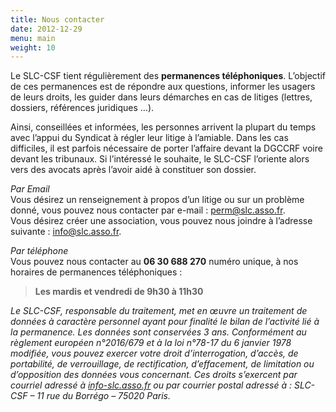 ```yaml
---
title: Nous contacter
date: 2012-12-29
menu: main
weight: 10
---
```

Le SLC-CSF tient régulièrement des **permanences téléphoniques**. L’objectif de ces permanences est de répondre aux questions, informer les usagers de leurs droits, les guider dans leurs démarches en cas de litiges (lettres, dossiers, références juridiques …).

Ainsi, conseillées et informées, les personnes arrivent la plupart du temps avec l’appui du Syndicat à régler leur litige à l’amiable. Dans les cas difficiles, il est parfois nécessaire de porter l’affaire devant la DGCCRF voire devant les tribunaux. Si l’intéressé le souhaite, le SLC-CSF l’oriente alors vers des avocats après l’avoir aidé à constituer son dossier.

*Par Email*\
Vous désirez un renseignement à propos d’un litige ou sur un problème donné, vous pouvez nous contacter par e-mail : [perm@slc.asso.fr](mailto:perm@slc.asso.fr).\
Vous désirez créer une association, vous pouvez nous joindre à l’adresse suivante : [info@slc.asso.fr](mailto:info@slc.asso.fr).

*Par téléphone*\
Vous pouvez nous contacter au **06 30 688 270** numéro unique, à nos horaires de permanences téléphoniques :

> **Les mardis et vendredi de 9h30 à 11h30**

*Le SLC-CSF, responsable du traitement, met en œuvre un traitement de données à caractère personnel ayant pour finalité le bilan de l’activité lié à la permanence. Les données sont conservées 3 ans.* *Conformément au règlement européen n°2016/679 et à la loi n°78-17 du 6 janvier 1978 modifiée, vous pouvez exercer votre droit d’interrogation, d’accès, de portabilité, de verrouillage, de rectification, d’effacement, de limitation ou d’opposition des données vous concernant. Ces droits s’exercent par courriel adressé à* *[info-slc.asso.fr](mailto:dpo@nanterre-coop-habitat.fr)* *ou par courrier postal adressé à : SLC-CSF – 11 rue du Borrégo – 75020 Paris.*
